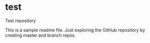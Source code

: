 # test
Test repository

This is a sample readme file.  Just exploring the GitHub repository by creating master and branch repos.
